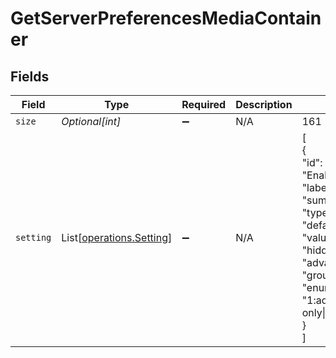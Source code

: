# GetServerPreferencesMediaContainer


## Fields

| Field                                                                                                                                                                                                      | Type                                                                                                                                                                                                       | Required                                                                                                                                                                                                   | Description                                                                                                                                                                                                | Example                                                                                                                                                                                                    |
| ---------------------------------------------------------------------------------------------------------------------------------------------------------------------------------------------------------- | ---------------------------------------------------------------------------------------------------------------------------------------------------------------------------------------------------------- | ---------------------------------------------------------------------------------------------------------------------------------------------------------------------------------------------------------- | ---------------------------------------------------------------------------------------------------------------------------------------------------------------------------------------------------------- | ---------------------------------------------------------------------------------------------------------------------------------------------------------------------------------------------------------- |
| `size`                                                                                                                                                                                                     | *Optional[int]*                                                                                                                                                                                            | :heavy_minus_sign:                                                                                                                                                                                         | N/A                                                                                                                                                                                                        | 161                                                                                                                                                                                                        |
| `setting`                                                                                                                                                                                                  | List[[operations.Setting](../../models/operations/setting.md)]                                                                                                                                             | :heavy_minus_sign:                                                                                                                                                                                         | N/A                                                                                                                                                                                                        | [<br/>{<br/>"id": "EnableDatabaseTrace",<br/>"label": "",<br/>"summary": "",<br/>"type": "bool",<br/>"default": false,<br/>"value": false,<br/>"hidden": true,<br/>"advanced": false,<br/>"group": "",<br/>"enumValues": "1:admin only\|2:everyone"<br/>}<br/>] |